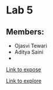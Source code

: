 # Lab 5
## Members:
- Ojasvi Tewari
- Aditya Saini
- 
[Link to expose](./expose.html)

[Link to explore](./explore.html)